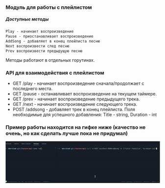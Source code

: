 ### Модуль для работы с плейлистом

##### Доступные методы

    Play - начинает воспроизведение
    Pause - приостанавливает воспроизведение
    AddSong - добавляет в конец плейлиста песню
    Next воспроизвести след песню
    Prev воспроизвести предыдущую песню

Методы работают в отдельных горутинах.

### API для взаимодействия с плейлистом

* GET /play - начинает воспроизведение сначала/продолжает с последнего места.
* GET /pause - останавливает воспроизведение на текущем таймере.
* GET /prev - начинает воспроизведение предыдущего трека.
* GET /next - начинает воспроизведение следующего трека.
* POST /addsong - добавляет трек в конец плейлиста. Поля необходимые для успешного добавления: Title - string, Duration - int

### Пример работы находится на гифке ниже (качество не очень, но как сделать лучше пока не придумал)

![How it works](https://raw.githubusercontent.com/NickChirgin/scpl/master/gi.gif)
